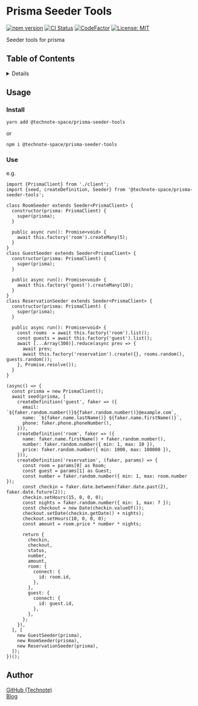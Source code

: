 # Prisma Seeder Tools

[![npm version](https://badge.fury.io/js/%40technote-space%2Fprisma-seeder-tools.svg)](https://badge.fury.io/js/%40technote-space%2Fprisma-seeder-tools)
[![CI Status](https://github.com/technote-space/prisma-seeder-tools/workflows/CI/badge.svg)](https://github.com/technote-space/prisma-seeder-tools/actions)
[![CodeFactor](https://www.codefactor.io/repository/github/technote-space/prisma-seeder-tools/badge)](https://www.codefactor.io/repository/github/technote-space/prisma-seeder-tools)
[![License: MIT](https://img.shields.io/badge/License-MIT-blue.svg)](https://github.com/technote-space/prisma-seeder-tools/blob/master/LICENSE)

Seeder tools for prisma

## Table of Contents

<!-- START doctoc generated TOC please keep comment here to allow auto update -->
<!-- DON'T EDIT THIS SECTION, INSTEAD RE-RUN doctoc TO UPDATE -->
<details>
<summary>Details</summary>

- [Setup](#setup)
  - [yarn](#yarn)
  - [npm](#npm)
- [Author](#author)

</details>
<!-- END doctoc generated TOC please keep comment here to allow auto update -->

## Usage

### Install

`yarn add @technote-space/prisma-seeder-tools`

or

`npm i @technote-space/prisma-seeder-tools`

### Use

e.g.

```tsx
import {PrismaClient} from './client';
import {seed, createDefinition, Seeder} from '@technote-space/prisma-seeder-tools';

class RoomSeeder extends Seeder<PrismaClient> {
  constructor(prisma: PrismaClient) {
    super(prisma);
  }

  public async run(): Promise<void> {
    await this.factory('room').createMany(5);
  }
}
class GuestSeeder extends Seeder<PrismaClient> {
  constructor(prisma: PrismaClient) {
    super(prisma);
  }

  public async run(): Promise<void> {
    await this.factory('guest').createMany(10);
  }
}
class ReservationSeeder extends Seeder<PrismaClient> {
  constructor(prisma: PrismaClient) {
    super(prisma);
  }

  public async run(): Promise<void> {
    const rooms  = await this.factory('room').list();
    const guests = await this.factory('guest').list();
    await [...Array(300)].reduce(async prev => {
      await prev;
      await this.factory('reservation').create({}, rooms.random(), guests.random());
    }, Promise.resolve());
  }
}

(async() => {
  const prisma = new PrismaClient();
  await seed(prisma, [
    createDefinition('guest', faker => ({
      email: `${faker.random.number()}${faker.random.number()}@example.com`,
      name: `${faker.name.lastName()} ${faker.name.firstName()}`,
      phone: faker.phone.phoneNumber(),
    })),
    createDefinition('room', faker => ({
      name: faker.name.firstName() + faker.random.number(),
      number: faker.random.number({ min: 1, max: 10 }),
      price: faker.random.number({ min: 1000, max: 100000 }),
    })),
    createDefinition('reservation', (faker, params) => {
      const room = params[0] as Room;
      const guest = params[1] as Guest;
      const number = faker.random.number({ min: 1, max: room.number });
      const checkin = faker.date.between(faker.date.past(2), faker.date.future(2));
      checkin.setHours(15, 0, 0, 0);
      const nights = faker.random.number({ min: 1, max: 7 });
      const checkout = new Date(checkin.valueOf());
      checkout.setDate(checkin.getDate() + nights);
      checkout.setHours(10, 0, 0, 0);
      const amount = room.price * number * nights;

      return {
        checkin,
        checkout,
        status,
        number,
        amount,
        room: {
          connect: {
            id: room.id,
          },
        },
        guest: {
          connect: {
            id: guest.id,
          },
        },
      };
    }),
  ], [
    new GuestSeeder(prisma),
    new RoomSeeder(prisma),
    new ReservationSeeder(prisma),
  ]);
})();
```

## Author

[GitHub (Technote)](https://github.com/technote-space)  
[Blog](https://technote.space)
